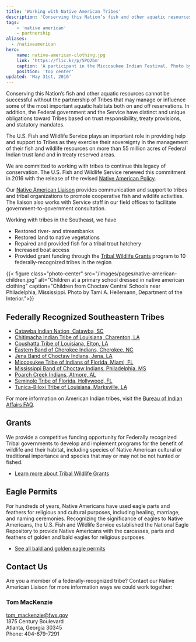 ```yaml
---
title: 'Working with Native American Tribes'
description: 'Conserving this Nation’s fish and other aquatic resources cannot be successful without the partnership of Tribes that may manage or influence some of the most important aquatic habitats both on and off reservations. In addition, the Federal government and the Service have distinct and unique obligations toward Tribes based on trust responsibility, treaty provisions, and statutory mandate.'
tags:
    - 'native american'
    - partnership
aliases:
  - /nativeamerican
hero:
    name: native-american-clothing.jpg
    link: 'https://flic.kr/p/5PQ2bm'
    caption: 'A participant in the Miccosukee Indian Festival. Photo by Matthew Hoelscher, CC by SA 2.0.'
    position: 'top center'
updated: 'May 31st, 2016'
---
```


Conserving this Nation’s fish and other aquatic resources cannot be successful without the partnership of Tribes that may manage or influence some of the most important aquatic habitats both on and off reservations. In addition, the Federal government and the Service have distinct and unique obligations toward Tribes based on trust responsibility, treaty provisions, and statutory mandates.

The U.S. Fish and Wildlife Service plays an important role in providing help and support to Tribes as they exercise their sovereignty in the management of their fish and wildlife resources on more than 55 million acres of Federal Indian trust land and in treaty reserved areas.

We are committed to working with tribes to continue this legacy of conservation. The U.S. Fish and Wildlife Service renewed this commitment in 2016 with the release of the revised [Native American Policy](http://www.fws.gov/nativeamerican/pdf/Policy-revised-2016.pdf).

Our [Native American Liaison](https://docs.google.com/document/d/1dg2-u1kgFHt1Xbndjo4vAQv3gjxTK8QYKdvOif6TceY/edit#heading=h.g97mys1ul19n) provides communication and support to tribes and tribal organizations to promote cooperative fish and wildlife activities. The liaison also works with Service staff in our field offices to facilitate government-to-government consultation.

Working with tribes in the Southeast, we have

- Restored river- and streambanks
- Restored land to native vegetations
- Repaired and provided fish for a tribal trout hatchery
- Increased boat access
- Provided grant funding through the [Tribal Wildlife Grants](http://www.fws.gov/nativeamerican/grants.html) program to 10 federally-recognized tribes in the region

{{< figure class="photo-center" src="/images/pages/native-american-children.jpg" alt="Children at a primary school dressed in native american clothing" caption="Children from Choctaw Central Schools near Philadelphia, Mississippi. Photo by Tami A. Heilemann, Department of the Interior.">}}

## Federally Recognized Southeastern Tribes

- [Catawba Indian Nation, Catawba, SC](http://catawbaindian.net/)
- [Chitimacha Indian Tribe of Louisiana, Charenton, LA](http://chitimacha.gov/)
- [Coushatta Tribe of Louisiana, Elton, LA](http://www.koasatiheritage.org/pages/tribal-history/)
- [Eastern Band of Cherokee Indians, Cherokee, NC](http://visitcherokeenc.com/eastern-band-of-the-cherokee/)
- [Jena Band of Choctaw Indians, Jena, LA](http://www.jenachoctaw.org/)
- [Miccosukee Tribe of Indians of Florida, Miami, FL](http://www.miccosukee.com/tribe.htm)
- [Mississippi Band of Choctaw Indians, Philadelphia, MS](http://www.choctaw.org/)
- [Poarch Creek Indians, Atmore, AL](http://pci-nsn.gov/westminster/index.html)
- [Seminole Tribe of Florida, Hollywood, FL](http://www.seminoletribe.com/)
- [Tunica-Biloxi Tribe of Louisiana, Marksville, LA](http://www.tunica.org/)

For more information on American Indian tribes, visit the [Bureau of Indian Affairs FAQ](http://www.bia.gov/FAQs/).

## Grants
We provide a competitive funding opportunity for Federally recognized Tribal governments to develop and implement programs for the benefit of wildlife and their habitat, including species of Native American cultural or traditional importance and species that may or may not be not hunted or fished.

- [Learn more about Tribal Wildlife Grants](http://www.fws.gov/nativeamerican/grants.html)

## Eagle Permits
For hundreds of years, Native Americans have used eagle parts and feathers for religious and cultural purposes, including healing, marriage, and naming ceremonies. Recognizing the significance of eagles to Native Americans, the U.S. Fish and Wildlife Service established the National Eagle Repository to provide Native Americans with the carcasses, parts and feathers of golden and bald eagles for religious purposes.

- [See all bald and golden eagle permits](http://www.fws.gov/permits/applicationforms/ApplicationB.html#BGEPA)

## Contact Us
Are you a member of a federally-recognized tribe? Contact our Native American Liaison for more information ways we could work together:

### Tom MacKenzie
[tom_mackenzie@fws.gov](mailto:tom_mackenzie@fws.gov?subject=Native+American+Tribes) <br>
1875 Century Boulevard <br>
Atlanta, Georgia 30345 <br>
Phone: 404-679-7291 <br>
